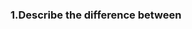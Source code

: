 ### 1.Describe the difference between <script>, <script async> and <script defer>
 - Async scripts are executed as soon as the script is loaded, so it doesn't guarantee 
  the order of execution (a script you included at the end may execute before the first script file )
- Defer scripts guarantees the order of execution in which they appear in the page.
 
  ![alt](https://i.stack.imgur.com/wfL82.png)
